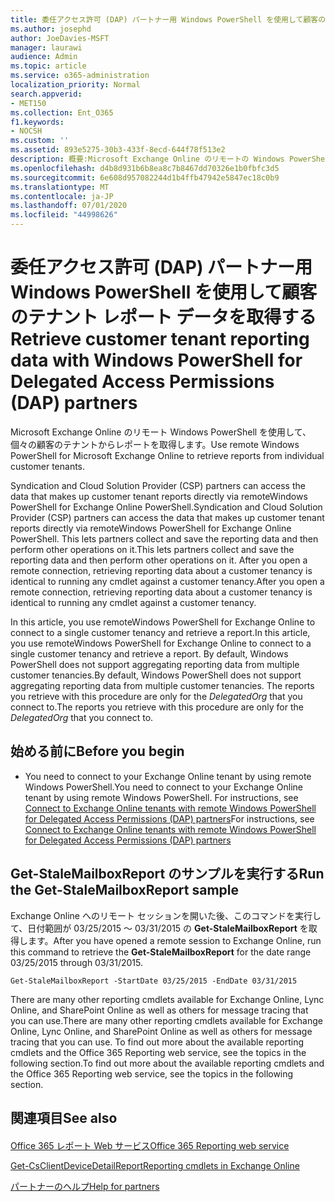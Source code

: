 ```yaml
---
title: 委任アクセス許可 (DAP) パートナー用 Windows PowerShell を使用して顧客のテナント レポート データを取得する
ms.author: josephd
author: JoeDavies-MSFT
manager: laurawi
audience: Admin
ms.topic: article
ms.service: o365-administration
localization_priority: Normal
search.appverid:
- MET150
ms.collection: Ent_O365
f1.keywords:
- NOCSH
ms.custom: ''
ms.assetid: 893e5275-30b3-433f-8ecd-644f78f513e2
description: 概要:Microsoft Exchange Online のリモートの Windows PowerShell を使用して、個々の顧客のテナントからレポートを取得します。
ms.openlocfilehash: d4b8d931b6b8ea8c7b8467dd70326e1b0fbfc3d5
ms.sourcegitcommit: 6e608d957082244d1b4ffb47942e5847ec18c0b9
ms.translationtype: MT
ms.contentlocale: ja-JP
ms.lasthandoff: 07/01/2020
ms.locfileid: "44998626"
---
```

# <a name="retrieve-customer-tenant-reporting-data-with-windows-powershell-for-delegated-access-permissions-dap-partners"></a><span data-ttu-id="3f440-103">委任アクセス許可 (DAP) パートナー用 Windows PowerShell を使用して顧客のテナント レポート データを取得する</span><span class="sxs-lookup"><span data-stu-id="3f440-103">Retrieve customer tenant reporting data with Windows PowerShell for Delegated Access Permissions (DAP) partners</span></span>

<span data-ttu-id="3f440-104">Microsoft Exchange Online のリモート Windows PowerShell を使用して、個々の顧客のテナントからレポートを取得します。</span><span class="sxs-lookup"><span data-stu-id="3f440-104">Use remote Windows PowerShell for Microsoft Exchange Online to retrieve reports from individual customer tenants.</span></span>
  
<span data-ttu-id="3f440-105">Syndication and Cloud Solution Provider (CSP) partners can access the data that makes up customer tenant reports directly via remoteWindows PowerShell for Exchange Online PowerShell.</span><span class="sxs-lookup"><span data-stu-id="3f440-105">Syndication and Cloud Solution Provider (CSP) partners can access the data that makes up customer tenant reports directly via remoteWindows PowerShell for Exchange Online PowerShell.</span></span> <span data-ttu-id="3f440-106">This lets partners collect and save the reporting data and then perform other operations on it.</span><span class="sxs-lookup"><span data-stu-id="3f440-106">This lets partners collect and save the reporting data and then perform other operations on it.</span></span> <span data-ttu-id="3f440-107">After you open a remote connection, retrieving reporting data about a customer tenancy is identical to running any cmdlet against a customer tenancy.</span><span class="sxs-lookup"><span data-stu-id="3f440-107">After you open a remote connection, retrieving reporting data about a customer tenancy is identical to running any cmdlet against a customer tenancy.</span></span>
  
<span data-ttu-id="3f440-108">In this article, you use remoteWindows PowerShell for Exchange Online to connect to a single customer tenancy and retrieve a report.</span><span class="sxs-lookup"><span data-stu-id="3f440-108">In this article, you use remoteWindows PowerShell for Exchange Online to connect to a single customer tenancy and retrieve a report.</span></span> <span data-ttu-id="3f440-109">By default, Windows PowerShell does not support aggregating reporting data from multiple customer tenancies.</span><span class="sxs-lookup"><span data-stu-id="3f440-109">By default, Windows PowerShell does not support aggregating reporting data from multiple customer tenancies.</span></span> <span data-ttu-id="3f440-110">The reports you retrieve with this procedure are only for the  _DelegatedOrg_ that you connect to.</span><span class="sxs-lookup"><span data-stu-id="3f440-110">The reports you retrieve with this procedure are only for the  _DelegatedOrg_ that you connect to.</span></span>
  
 
## <a name="before-you-begin"></a><span data-ttu-id="3f440-111">始める前に</span><span class="sxs-lookup"><span data-stu-id="3f440-111">Before you begin</span></span>

- <span data-ttu-id="3f440-112">You need to connect to your Exchange Online tenant by using remote Windows PowerShell.</span><span class="sxs-lookup"><span data-stu-id="3f440-112">You need to connect to your Exchange Online tenant by using remote Windows PowerShell.</span></span> <span data-ttu-id="3f440-113">For instructions, see [Connect to Exchange Online tenants with remote Windows PowerShell for Delegated Access Permissions (DAP) partners](connect-to-exchange-online-tenants-with-remote-windows-powershell-for-delegated.md)</span><span class="sxs-lookup"><span data-stu-id="3f440-113">For instructions, see [Connect to Exchange Online tenants with remote Windows PowerShell for Delegated Access Permissions (DAP) partners](connect-to-exchange-online-tenants-with-remote-windows-powershell-for-delegated.md)</span></span>
    
## <a name="run-the-get-stalemailboxreport-sample"></a><span data-ttu-id="3f440-114">Get-StaleMailboxReport のサンプルを実行する</span><span class="sxs-lookup"><span data-stu-id="3f440-114">Run the Get-StaleMailboxReport sample</span></span>

<span data-ttu-id="3f440-115">Exchange Online へのリモート セッションを開いた後、このコマンドを実行して、日付範囲が 03/25/2015 ～ 03/31/2015 の **Get-StaleMailboxReport** を取得します。</span><span class="sxs-lookup"><span data-stu-id="3f440-115">After you have opened a remote session to Exchange Online, run this command to retrieve the **Get-StaleMailboxReport** for the date range 03/25/2015 through 03/31/2015.</span></span>
  
```
Get-StaleMailboxReport -StartDate 03/25/2015 -EndDate 03/31/2015
```

<span data-ttu-id="3f440-116">There are many other reporting cmdlets available for Exchange Online, Lync Online, and SharePoint Online as well as others for message tracing that you can use.</span><span class="sxs-lookup"><span data-stu-id="3f440-116">There are many other reporting cmdlets available for Exchange Online, Lync Online, and SharePoint Online as well as others for message tracing that you can use.</span></span> <span data-ttu-id="3f440-117">To find out more about the available reporting cmdlets and the Office 365 Reporting web service, see the topics in the following section.</span><span class="sxs-lookup"><span data-stu-id="3f440-117">To find out more about the available reporting cmdlets and the Office 365 Reporting web service, see the topics in the following section.</span></span>
  
## <a name="see-also"></a><span data-ttu-id="3f440-118">関連項目</span><span class="sxs-lookup"><span data-stu-id="3f440-118">See also</span></span>

#### 

[<span data-ttu-id="3f440-119">Office 365 レポート Web サービス</span><span class="sxs-lookup"><span data-stu-id="3f440-119">Office 365 Reporting web service</span></span>](https://go.microsoft.com/fwlink/p/?LinkId=532777)
  
[<span data-ttu-id="3f440-120">Get-CsClientDeviceDetailReport</span><span class="sxs-lookup"><span data-stu-id="3f440-120">Reporting cmdlets in Exchange Online</span></span>](https://go.microsoft.com/fwlink/p/?LinkId=526430)
  
[<span data-ttu-id="3f440-121">パートナーのヘルプ</span><span class="sxs-lookup"><span data-stu-id="3f440-121">Help for partners</span></span>](https://go.microsoft.com/fwlink/p/?LinkID=533477)

